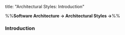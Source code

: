 <frontmatter>
title: "Architectural Styles: Introduction"
</frontmatter>

<link rel="stylesheet" href="{{baseUrl}}/css/textbook.css">

<div class="website-content">

%%**Software Architecture → Architectural Styles →**%%

### Introduction

<div id="main">

<include src="./what/embed.md" />

</div>
</div>
